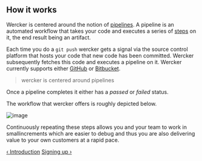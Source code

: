 ## How it works

Wercker is centered around the notion of
[pipelines](/learn/pipelines/01_introduction.html). A pipeline is an
automated workflow that takes your code and executes a series of
[steps](/learn/steps/01_introduction.html) on it, the end result being an artifact.

Each time you do a `git push` wercker gets a signal via the source
control platform that hosts your code that new code has been
committed. Wercker subsequently fetches this code and executes a pipeline
on it. Wercker currently supports either [GitHub](http://github.com) or
[Bitbucket](http://bitbucket.org).

> wercker is centered around pipelines

Once a pipeline completes it either has a *passed* or *failed* status.

The workflow that wercker offers is roughly depicted below.

![image](foo)

Continuously repeating these steps allows you and your team to work in
smallincrements which are easier to debug and thus you are also
delivering value to your own customers at a rapid pace.

[&lsaquo; Introduction](/learn/basics/01_introduction.html "nav previous basics")
[Signing up &rsaquo;](/learn/basics/03_signing-up.html "nav next basics")
